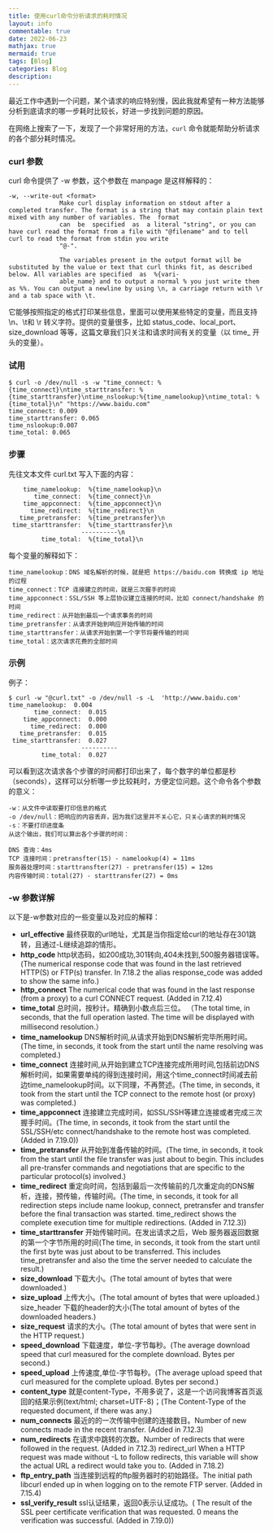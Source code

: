 ```yaml
---
title: 使用curl命令分析请求的耗时情况
layout: info
commentable: true
date: 2022-06-23
mathjax: true
mermaid: true
tags: [Blog]
categories: Blog
description: 
---
```


最近工作中遇到一个问题，某个请求的响应特别慢，因此我就希望有一种方法能够分析到底请求的哪一步耗时比较长，好进一步找到问题的原因。

在网络上搜索了一下，发现了一个非常好用的方法，`curl` 命令就能帮助分析请求的各个部分耗时情况。

<!--more-->

### curl 参数

curl 命令提供了 -w 参数，这个参数在 manpage 是这样解释的：

```
-w, --write-out <format>
              Make curl display information on stdout after a completed transfer. The format is a string that may contain plain text mixed with any number of variables. The  format
              can  be  specified  as  a literal "string", or you can have curl read the format from a file with "@filename" and to tell curl to read the format from stdin you write
              "@-".

              The variables present in the output format will be substituted by the value or text that curl thinks fit, as described below. All variables are specified  as  %{vari‐
              able_name} and to output a normal % you just write them as %%. You can output a newline by using \n, a carriage return with \r and a tab space with \t.
```

它能够按照指定的格式打印某些信息，里面可以使用某些特定的变量，而且支持 \n、\t和 \r 转义字符。提供的变量很多，比如 status_code、local_port、size_download 等等，这篇文章我们只关注和请求时间有关的变量（以 time_ 开头的变量）。

### 试用

```
$ curl -o /dev/null -s -w "time_connect: %{time_connect}\ntime_starttransfer: %{time_starttransfer}\ntime_nslookup:%{time_namelookup}\ntime_total: %{time_total}\n" "https://www.baidu.com"
time_connect: 0.009
time_starttransfer: 0.065
time_nslookup:0.007
time_total: 0.065
```

### 步骤

先往文本文件 curl.txt 写入下面的内容：

```
    time_namelookup:  %{time_namelookup}\n
       time_connect:  %{time_connect}\n
    time_appconnect:  %{time_appconnect}\n
      time_redirect:  %{time_redirect}\n
   time_pretransfer:  %{time_pretransfer}\n
 time_starttransfer:  %{time_starttransfer}\n
                    ----------\n
         time_total:  %{time_total}\n
```

每个变量的解释如下：

```
time_namelookup：DNS 域名解析的时候，就是把 https://baidu.com 转换成 ip 地址的过程
time_connect：TCP 连接建立的时间，就是三次握手的时间
time_appconnect：SSL/SSH 等上层协议建立连接的时间，比如 connect/handshake 的时间
time_redirect：从开始到最后一个请求事务的时间
time_pretransfer：从请求开始到响应开始传输的时间
time_starttransfer：从请求开始到第一个字节将要传输的时间
time_total：这次请求花费的全部时间
```

### 示例

例子：

```
$ curl -w "@curl.txt" -o /dev/null -s -L  'http://www.baidu.com'
time_namelookup:  0.004
       time_connect:  0.015
    time_appconnect:  0.000
      time_redirect:  0.000
   time_pretransfer:  0.015
 time_starttransfer:  0.027
                    ----------
         time_total:  0.027
```

可以看到这次请求各个步骤的时间都打印出来了，每个数字的单位都是秒（seconds），这样可以分析哪一步比较耗时，方便定位问题。这个命令各个参数的意义：

```
-w：从文件中读取要打印信息的格式
-o /dev/null：把响应的内容丢弃，因为我们这里并不关心它，只关心请求的耗时情况
-s：不要打印进度条
从这个输出，我们可以算出各个步骤的时间：

DNS 查询：4ms
TCP 连接时间：pretransfter(15) - namelookup(4) = 11ms
服务器处理时间：starttransfter(27) - pretransfer(15) = 12ms
内容传输时间：total(27) - starttransfer(27) = 0ms
```

### -w 参数详解

以下是-w参数对应的一些变量以及对应的解释：

- **url_effective** 最终获取的url地址，尤其是当你指定给curl的地址存在301跳转，且通过-L继续追踪的情形。
- **http_code** http状态码，如200成功,301转向,404未找到,500服务器错误等。(The numerical response code that was found in the last retrieved HTTP(S) or FTP(s) transfer. In 7.18.2 the alias response_code was added to show the same info.)
- **http_connect** The numerical code that was found in the last response (from a proxy) to a curl CONNECT request. (Added in 7.12.4)
- **time_total** 总时间，按秒计。精确到小数点后三位。 （The total time, in seconds, that the full operation lasted. The time will be displayed with millisecond resolution.）
- **time_namelookup** DNS解析时间,从请求开始到DNS解析完毕所用时间。(The time, in seconds, it took from the start until the name resolving was completed.)
- **time_connect** 连接时间,从开始到建立TCP连接完成所用时间,包括前边DNS解析时间，如果需要单纯的得到连接时间，用这个time_connect时间减去前边time_namelookup时间。以下同理，不再赘述。(The time, in seconds, it took from the start until the TCP connect to the remote host (or proxy) was completed.)
- **time_appconnect** 连接建立完成时间，如SSL/SSH等建立连接或者完成三次握手时间。(The time, in seconds, it took from the start until the SSL/SSH/etc connect/handshake to the remote host was completed. (Added in 7.19.0))
- **time_pretransfer** 从开始到准备传输的时间。(The time, in seconds, it took from the start until the file transfer was just about to begin. This includes all pre-transfer commands and negotiations that are specific to the particular protocol(s) involved.)
- **time_redirect** 重定向时间，包括到最后一次传输前的几次重定向的DNS解析，连接，预传输，传输时间。(The time, in seconds, it took for all redirection steps include name lookup, connect, pretransfer and transfer before the final transaction was started. time_redirect shows the complete execution time for multiple redirections. (Added in 7.12.3))
- **time_starttransfer** 开始传输时间。在发出请求之后，Web 服务器返回数据的第一个字节所用的时间(The time, in seconds, it took from the start until the first byte was just about to be transferred. This includes time_pretransfer and also the time the server needed to calculate the result.)
- **size_download** 下载大小。(The total amount of bytes that were downloaded.)
- **size_upload** 上传大小。(The total amount of bytes that were uploaded.)
  size_header 下载的header的大小(The total amount of bytes of the downloaded headers.)
- **size_request** 请求的大小。(The total amount of bytes that were sent in the HTTP request.)
- **speed_download** 下载速度，单位-字节每秒。(The average download speed that curl measured for the complete download. Bytes per second.)
- **speed_upload** 上传速度,单位-字节每秒。(The average upload speed that curl measured for the complete upload. Bytes per second.)
- **content_type** 就是content-Type，不用多说了，这是一个访问我博客首页返回的结果示例(text/html; charset=UTF-8)；(The Content-Type of the requested document, if there was any.)
- **num_connects** 最近的的一次传输中创建的连接数目。Number of new connects made in the recent transfer. (Added in 7.12.3)
- **num_redirects** 在请求中跳转的次数。Number of redirects that were followed in the request. (Added in 7.12.3)
  redirect_url When a HTTP request was made without -L to follow redirects, this variable will show the actual URL a redirect would take you to. (Added in 7.18.2)
- **ftp_entry_path** 当连接到远程的ftp服务器时的初始路径。The initial path libcurl ended up in when logging on to the remote FTP server. (Added in 7.15.4)
- **ssl_verify_result** ssl认证结果，返回0表示认证成功。( The result of the SSL peer certificate verification that was requested. 0 means the verification was successful. (Added in 7.19.0))

